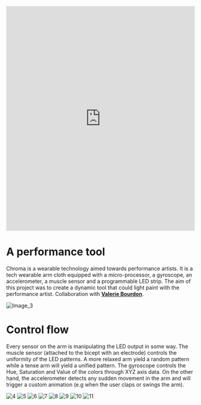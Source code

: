 <div class= "vimeo">
<iframe src="https://player.vimeo.com/video/305826610"  style="width:100%;height:600px;" frameborder="0" allow="autoplay; fullscreen" allowfullscreen="">
</iframe>
</div>

# A performance tool

Chroma is a wearable technology aimed towards performance artists. It is a tech wearable arm cloth equipped with a micro-processor, a gyroscope, an accelerometer, a muscle sensor and a programmable LED strip. The aim of this project was to create a dynamic tool that could light paint with the performance artist. Collaboration with <strong><a href="https://www.valeriebourdon.com/">Valerie Bourdon</a></strong>.

![Image_3](media/chroma/3.jpg)

# Control flow

Every sensor on the arm is manipulating the LED output in some way. The muscle sensor (attached to the bicept with an electrode) controls the uniformity of the LED patterns. A more relaxed arm yield a random pattern while a tense arm will yield a unified pattern. The gyroscope controls the Hue, Saturation and Value of the colors through XYZ axis data. On the other hand, the accelerometer detects any sudden movement in the arm and will trigger a custom animation (e.g when the user claps or swings the arm).

![4](media/chroma/4.jpg)
![5](media/chroma/5.jpg)
![6](media/chroma/6.jpg)
![7](media/chroma/7.jpg)
![8](media/chroma/8.jpg)
![9](media/chroma/9.jpg)
![10](media/chroma/10.jpg)
![11](media/chroma/11.jpg)